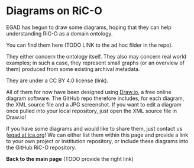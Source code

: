 # Diagrams on RiC-O

EGAD has begun to draw some diagrams, hoping that they can help understanding RiC-O as a domain ontology.

You can find them here (TODO LINK to the ad hoc filder in the repo).

They either concern the ontology itself. They also may concern real world examples; in such a case, they represent small graphs (or an overview of them) produced from some existing archival metadata.

They are under a CC BY 4.0 license (link).

All of them for now have been designed using [Draw.io](https://www.draw.io/), a free online diagram software. The GitHub repo therefore includes, for each diagram, the XML source file and a JPG screenshot. If you want to edit a diagram once pulled into your local repository, just open the XML source file in Draw.io! 

If you have some diagrams and would like to share them, just contact us ([egad at ica.org](mailto:egad@ica.org)! We can either list them within this page and provide a link to your own project or institution repository, or include these diagrams into the GitHub RiC-O repository.

**Back to the main page** (TODO provide the right link)


